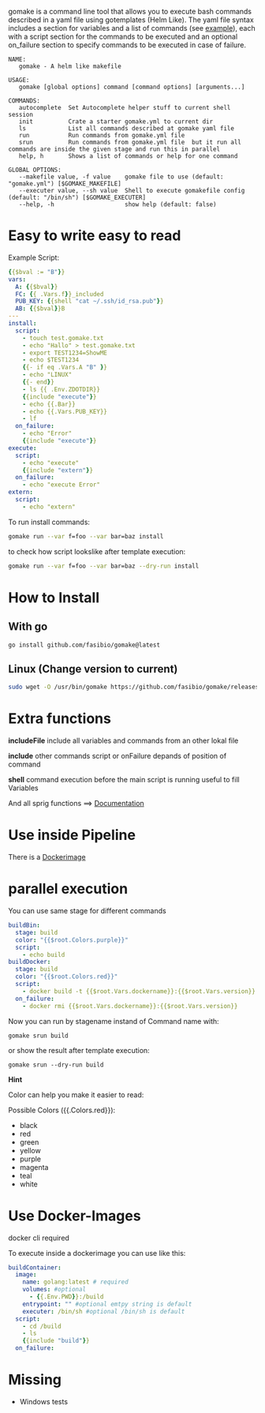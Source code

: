 gomake is a command line tool that allows you to execute bash commands described in a yaml file using gotemplates (Helm Like). 
The yaml file syntax includes a section for variables and a list of commands (see [example](./gomake.yml)), each with a script section for the commands to be executed and an optional on_failure section to specify commands to be executed in case of failure.

```
NAME:
   gomake - A helm like makefile

USAGE:
   gomake [global options] command [command options] [arguments...]

COMMANDS:
   autocomplete  Set Autocomplete helper stuff to current shell session
   init          Crate a starter gomake.yml to current dir
   ls            List all commands described at gomake yaml file
   run           Run commands from gomake.yml file
   srun          Run commands from gomake.yml file  but it run all commands are inside the given stage and run this in parallel
   help, h       Shows a list of commands or help for one command

GLOBAL OPTIONS:
   --makefile value, -f value    gomake file to use (default: "gomake.yml") [$GOMAKE_MAKEFILE]
   --executer value, --sh value  Shell to execute gomakefile config (default: "/bin/sh") [$GOMAKE_EXECUTER]
   --help, -h                    show help (default: false)
```

# Easy to write easy to read
Example Script: 
```yaml
{{$bval := "B"}}
vars: 
  A: {{$bval}}
  FC: {{ .Vars.f}}_included
  PUB_KEY: {{shell "cat ~/.ssh/id_rsa.pub"}}
  AB: {{$bval}}B
---
install:
  script: 
    - touch test.gomake.txt
    - echo "Hallo" > test.gomake.txt
    - export TEST1234=ShowME
    - echo $TEST1234
    {{- if eq .Vars.A "B" }}
    - echo "LINUX"
    {{- end}}
    - ls {{ .Env.ZDOTDIR}}
    {{include "execute"}}
    - echo {{.Bar}}
    - echo {{.Vars.PUB_KEY}}
    - lf
  on_failure: 
    - echo "Error"
    {{include "execute"}}
execute: 
  script:
    - echo "execute"
    {{include "extern"}}
  on_failure: 
    - echo "execute Error"
extern: 
  script:
    - echo "extern"
```


To run install commands: 
```bash
gomake run --var f=foo --var bar=baz install
```

to check how script lookslike after template execution: 

```bash
gomake run --var f=foo --var bar=baz --dry-run install
```

# How to Install

## With go

```
go install github.com/fasibio/gomake@latest
```

## Linux (Change version to current)
```bash
sudo wget -O /usr/bin/gomake https://github.com/fasibio/gomake/releases/download/1.0.27/gomake_1.0.27_linux_amd64 ; sudo chmod 755 /usr/bin/gomake
```


# Extra functions

**includeFile**
include all variables and commands from an other lokal file

**include**
other commands script or onFailure depands of position of command

**shell** 
command execution before the main script is running useful to fill Variables

And all sprig functions ==> [Documentation](http://masterminds.github.io/sprig/)


# Use inside Pipeline
There is a [Dockerimage](https://hub.docker.com/r/fasibio/gomake)

# parallel execution

You can use same stage for different commands

```yaml
buildBin: 
  stage: build
  color: "{{$root.Colors.purple}}"
  script: 
    - echo build
buildDocker: 
  stage: build
  color: "{{$root.Colors.red}}"
  script: 
    - docker build -t {{$root.Vars.dockername}}:{{$root.Vars.version}} -f {{$root.Vars.dockerfile}} .
  on_failure: 
    - docker rmi {{$root.Vars.dockername}}:{{$root.Vars.version}}
```
Now you can run by stagename instand of Command name with: 

```
gomake srun build
```

or show the result after template execution: 

```
gomake srun --dry-run build
```

**Hint** 

Color can help you make it easier to read:

Possible Colors ({{.Colors.red}}): 
 - black
 - red
 - green
 - yellow
 - purple
 - magenta
 - teal
 - white



# Use Docker-Images

docker cli required

To execute inside a dockerimage you can use like this: 
```yaml
buildContainer: 
  image: 
    name: golang:latest # required
    volumes: #optional
      - {{.Env.PWD}}:/build
    entrypoint: "" #optional emtpy string is default
    executer: /bin/sh #optional /bin/sh is default
  script: 
    - cd /build
    - ls
    {{include "build"}}
  on_failure: 

```


# Missing
- Windows tests



